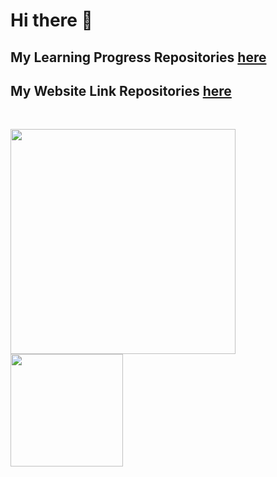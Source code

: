 # Hi there 👋    

## My Learning Progress Repositories [here](https://github.com/almuqsitalif08/MyLearningProgress)     
## My Website Link Repositories [here](https://github.com/almuqsitalif08/MyLinkWebsite_MyLinkApp)    
<br>
<p align="left">
<a href="https://github.com/almuqsitalif08">
  <img width="360em" src="https://github-readme-stats-eight-theta.vercel.app/api/top-langs/?username=almuqsitalif08&layout=compact&langs_count=10&theme=algolia"/>
  <img height="180em" src="https://github-readme-stats-eight-theta.vercel.app/api?username=almuqsitalif08&show_icons=true&theme=algolia&include_all_commits=true&count_private=true"/>   
</a>
</p>

<!--
**almuqsitalif08/almuqsitalif08** is a ✨ _special_ ✨ repository because its `README.md` (this file) appears on your GitHub profile.

Here are some ideas to get you started:

- 🔭 I’m currently working on ...
- 🌱 I’m currently learning ...
- 👯 I’m looking to collaborate on ...
- 🤔 I’m looking for help with ...
- 💬 Ask me about ...
- 📫 How to reach me: ...
- 😄 Pronouns: ...
- ⚡ Fun fact: ...
-->
